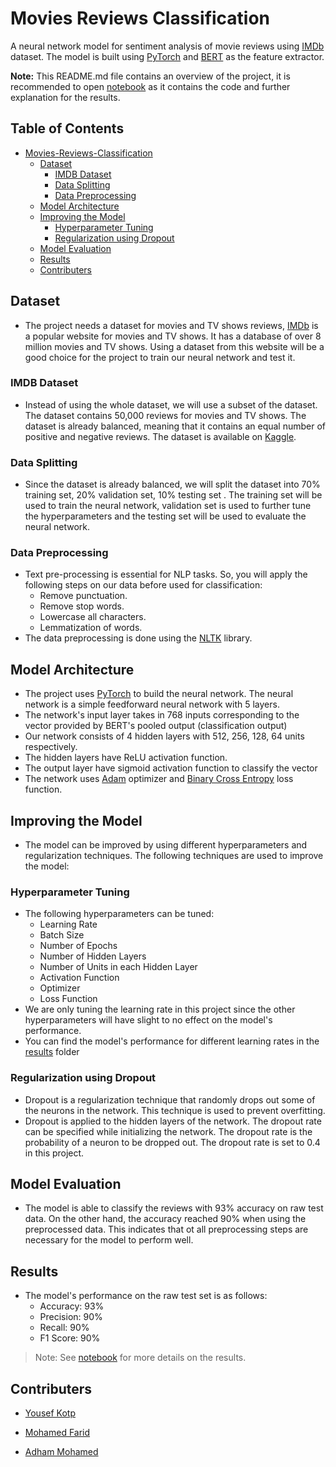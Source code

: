 # Movies Reviews Classification
A neural network model for sentiment analysis of movie reviews using [IMDb](https://www.imdb.com/) dataset. The model is built using [PyTorch](https://pytorch.org/) and [BERT](https://arxiv.org/abs/1810.04805) as the feature extractor.

**Note:** This README.md file contains an overview of the project, it is recommended to open [notebook](/Review_Classification.ipynb) as it contains the code and further explanation for the results.

## Table of Contents
- [Movies-Reviews-Classification](#movies-reviews-classification)
  * [Dataset](#dataset)
    + [IMDB Dataset](#imdb-dataset)
    + [Data Splitting](#data-splitting)
    + [Data Preprocessing](#data-preprocessing)
  * [Model Architecture](#model-architecture)
  * [Improving the Model](#improving-the-model)
    + [Hyperparameter Tuning](#hyperparameter-tuning)
    + [Regularization using Dropout](#regularization-using-dropout)
  * [Model Evaluation](#model-evaluation)
  * [Results](#results)
  * [Contributers](#contributers)

## Dataset
- The project needs a dataset for movies and TV shows reviews, [IMDb](https://www.imdb.com/) is a popular website for movies and TV shows. It has a database of over 8 million movies and TV shows. Using a dataset from this website will be a good choice for the project to train our neural network and test it.

### IMDB Dataset
- Instead of using the whole dataset, we will use a subset of the dataset. The dataset contains 50,000 reviews for movies and TV shows. The dataset is already balanced, meaning that it contains an equal number of positive and negative reviews. The dataset is available on [Kaggle](https://www.kaggle.com/lakshmi25npathi/imdb-dataset-of-50k-movie-reviews).

### Data Splitting
- Since the dataset is already balanced, we will split the dataset into 70% training set, 20% validation set, 10% testing set . The training set will be used to train the neural network, validation set is used to further tune the hyperparameters and the testing set will be used to evaluate the neural network.

### Data Preprocessing
- Text pre-processing is essential for NLP tasks. So, you will apply the following steps on
our data before used for classification:
    * Remove punctuation.
    * Remove stop words.
    * Lowercase all characters.
    * Lemmatization of words.
- The data preprocessing is done using the [NLTK](https://www.nltk.org/) library.

## Model Architecture
- The project uses [PyTorch](https://pytorch.org/) to build the neural network. The neural network is a simple feedforward neural network with 5 layers.
- The network's input layer takes in 768 inputs corresponding to the vector provided by BERT's pooled output (classification output)
- Our network consists of 4 hidden layers with 512, 256, 128, 64 units respectively.
- The hidden layers have ReLU activation function.
- The output layer have sigmoid activation function to classify the vector
- The network uses [Adam](https://pytorch.org/docs/stable/optim.html#torch.optim.Adam) optimizer and [Binary Cross Entropy](https://pytorch.org/docs/stable/nn.html#torch.nn.BCELoss) loss function.

## Improving the Model
- The model can be improved by using different hyperparameters and regularization techniques. The following techniques are used to improve the model:
### Hyperparameter Tuning
- The following hyperparameters can be tuned:
    * Learning Rate
    * Batch Size
    * Number of Epochs
    * Number of Hidden Layers
    * Number of Units in each Hidden Layer
    * Activation Function
    * Optimizer
    * Loss Function
- We are only tuning the learning rate in this project since the other hyperparameters will have slight to no effect on the model's performance.
- You can find the model's performance for different learning rates in the [results](results) folder 
### Regularization using Dropout
- Dropout is a regularization technique that randomly drops out some of the neurons in the network. This technique is used to prevent overfitting.
- Dropout is applied to the hidden layers of the network. The dropout rate can be specified while initializing the network. The dropout rate is the probability of a neuron to be dropped out. The dropout rate is set to 0.4 in this project.

## Model Evaluation
- The model is able to classify the reviews with 93% accuracy on raw test data. On the other hand, the accuracy reached 90% when using the preprocessed data. This indicates that ot all preprocessing steps are necessary for the model to perform well.

## Results
- The model's performance on the raw test set is as follows:
    * Accuracy: 93%
    * Precision: 90%
    * Recall: 90%
    * F1 Score: 90%
> Note: See [notebook](/Review_Classification.ipynb) for more details on the results.

## Contributers

- [Yousef Kotp](https://github.com/yousefkotp)

- [Mohamed Farid](https://github.com/MohamedFarid612)

- [Adham Mohamed](https://github.com/adhammohamed1)

